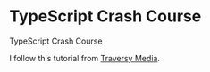 # TypeScript Crash Course

TypeScript Crash Course

I follow this tutorial from [Traversy Media](https://youtu.be/BCg4U1FzODs "TypeScript Crash Course").
